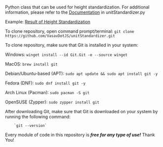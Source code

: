 Python class that can be used for height standardization. For additional information, please refer to the [Documentation](https://github.com/VasavDotJS/unitStandardizer/blob/main/unitStandardizer.py) in unitStandardizer.py

Example:
[Result of Height Standardization](image-results/result.png)

To clone repository, open command prompt/terminal:
`git clone https://github.com/VasavDotJS/unitStandardizer.git`

To clone repository, make sure that Git is installed in your system:

Windows: 
        ``winget install --id Git.Git -e --source winget``

MacOS:
        ``brew install git``

Debian/Ubuntu-based (APT):
        ``sudo apt update && sudo apt install git -y``

Fedora (DNF):
       ``sudo dnf install git -y``

Arch Linux (Pacman):
        ``sudo pacman -S git``

OpenSUSE (Zypper):
        ``sudo zypper install git``

After downloading Git, make sure that Git is downloaded on your system by running the following command:

        `git --version`


Every module of code in this repository is ***free for any type of use!*** Thank You!        
